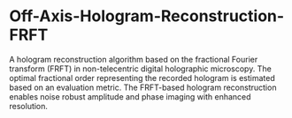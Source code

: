 # Off-Axis-Hologram-Reconstruction-FRFT

A hologram reconstruction algorithm based on the fractional Fourier transform (FRFT) in non-telecentric digital holographic microscopy. 
The optimal fractional order representing the recorded hologram is estimated based on an evaluation metric. 
The FRFT-based hologram reconstruction enables noise robust amplitude and phase imaging with enhanced resolution.
